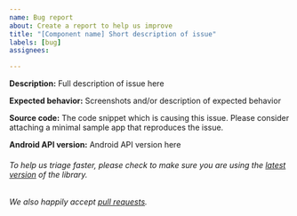 ```yaml
---
name: Bug report
about: Create a report to help us improve
title: "[Component name] Short description of issue"
labels: [bug]
assignees:

---
```


**Description:** Full description of issue here

**Expected behavior:** Screenshots and/or description of expected behavior

**Source code:** The code snippet which is causing this issue. Please consider attaching a minimal sample app that reproduces the issue.

**Android API version:** Android API version here

###### To help us triage faster, please check to make sure you are using the [latest version](https://github.com/zeoflow/startup/releases) of the library.
###### We also happily accept [pull requests](https://github.com/zeoflow/startup/pulls).
